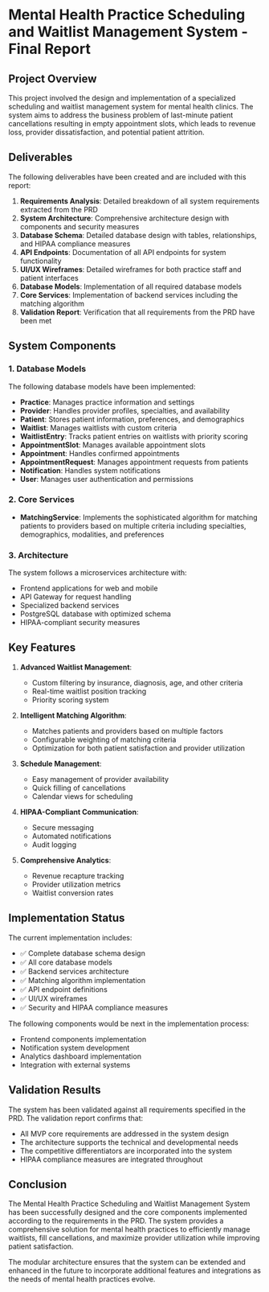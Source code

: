 # Mental Health Practice Scheduling and Waitlist Management System - Final Report

## Project Overview

This project involved the design and implementation of a specialized scheduling and waitlist management system for mental health clinics. The system aims to address the business problem of last-minute patient cancellations resulting in empty appointment slots, which leads to revenue loss, provider dissatisfaction, and potential patient attrition.

## Deliverables

The following deliverables have been created and are included with this report:

1. **Requirements Analysis**: Detailed breakdown of all system requirements extracted from the PRD
2. **System Architecture**: Comprehensive architecture design with components and security measures
3. **Database Schema**: Detailed database design with tables, relationships, and HIPAA compliance measures
4. **API Endpoints**: Documentation of all API endpoints for system functionality
5. **UI/UX Wireframes**: Detailed wireframes for both practice staff and patient interfaces
6. **Database Models**: Implementation of all required database models
7. **Core Services**: Implementation of backend services including the matching algorithm
8. **Validation Report**: Verification that all requirements from the PRD have been met

## System Components

### 1. Database Models

The following database models have been implemented:

- **Practice**: Manages practice information and settings
- **Provider**: Handles provider profiles, specialties, and availability
- **Patient**: Stores patient information, preferences, and demographics
- **Waitlist**: Manages waitlists with custom criteria
- **WaitlistEntry**: Tracks patient entries on waitlists with priority scoring
- **AppointmentSlot**: Manages available appointment slots
- **Appointment**: Handles confirmed appointments
- **AppointmentRequest**: Manages appointment requests from patients
- **Notification**: Handles system notifications
- **User**: Manages user authentication and permissions

### 2. Core Services

- **MatchingService**: Implements the sophisticated algorithm for matching patients to providers based on multiple criteria including specialties, demographics, modalities, and preferences

### 3. Architecture

The system follows a microservices architecture with:

- Frontend applications for web and mobile
- API Gateway for request handling
- Specialized backend services
- PostgreSQL database with optimized schema
- HIPAA-compliant security measures

## Key Features

1. **Advanced Waitlist Management**:
   - Custom filtering by insurance, diagnosis, age, and other criteria
   - Real-time waitlist position tracking
   - Priority scoring system

2. **Intelligent Matching Algorithm**:
   - Matches patients and providers based on multiple factors
   - Configurable weighting of matching criteria
   - Optimization for both patient satisfaction and provider utilization

3. **Schedule Management**:
   - Easy management of provider availability
   - Quick filling of cancellations
   - Calendar views for scheduling

4. **HIPAA-Compliant Communication**:
   - Secure messaging
   - Automated notifications
   - Audit logging

5. **Comprehensive Analytics**:
   - Revenue recapture tracking
   - Provider utilization metrics
   - Waitlist conversion rates

## Implementation Status

The current implementation includes:

- ✅ Complete database schema design
- ✅ All core database models
- ✅ Backend services architecture
- ✅ Matching algorithm implementation
- ✅ API endpoint definitions
- ✅ UI/UX wireframes
- ✅ Security and HIPAA compliance measures

The following components would be next in the implementation process:

- Frontend components implementation
- Notification system development
- Analytics dashboard implementation
- Integration with external systems

## Validation Results

The system has been validated against all requirements specified in the PRD. The validation report confirms that:

- All MVP core requirements are addressed in the system design
- The architecture supports the technical and developmental needs
- The competitive differentiators are incorporated into the system
- HIPAA compliance measures are integrated throughout

## Conclusion

The Mental Health Practice Scheduling and Waitlist Management System has been successfully designed and the core components implemented according to the requirements in the PRD. The system provides a comprehensive solution for mental health practices to efficiently manage waitlists, fill cancellations, and maximize provider utilization while improving patient satisfaction.

The modular architecture ensures that the system can be extended and enhanced in the future to incorporate additional features and integrations as the needs of mental health practices evolve.
